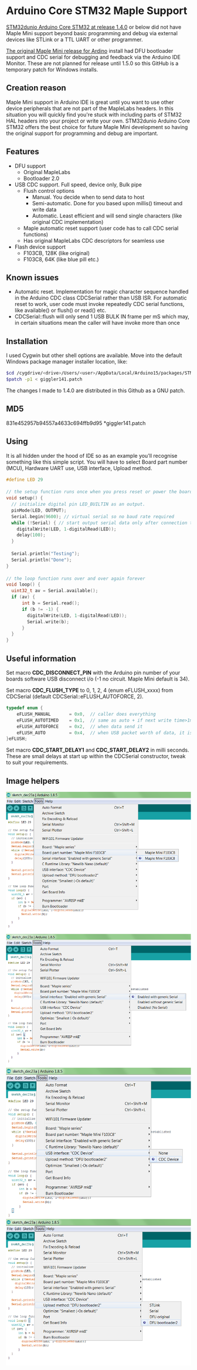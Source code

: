 # Arduino Core STM32 Maple Support
[STM32dunio Arduino Core STM32 at release 1.4.0](https://github.com/stm32duino/Arduino_Core_STM32/tree/1.4.0) or below did not have Maple Mini support beyond basic programming and debug via external devices like STLink or a TTL UART or other programmer.

[The original Maple Mini release for Ardino](https://wiki.stm32duino.com/index.php?title=Maple_Mini) install had DFU bootloader support and CDC serial for debugging and feedback via the Arduino IDE Monitor.  These are not planned for release until 1.5.0 so this GitHub is a temporary patch for Windows installs.

## Creation reason
Maple Mini support in Arduino IDE is great until you want to use other device peripherals that are not part of the MapleLabs headers.  In this situation you will quickly find you're stuck with including parts of STM32 HAL headers into your project or write your own.  STM32dunio Arduino Core STM32 offers the best choice for future Maple Mini development so having the original support for programming and debug are important.

## Features
* DFU support
     * Original MapleLabs
     * Bootloader 2.0
* USB CDC support.  Full speed, device only, Bulk pipe
     * Flush control options
          * Manual.  You decide when to send data to host
          * Semi-automatic.  Done for you based upon millis() timeout and write data
          * Automatic.  Least efficient and will send single characters (like original CDC implementation)
     * Maple automatic reset support (user code has to call CDC serial functions)
     * Has original MapleLabs CDC descriptors for seamless use
* Flash device support
     * F103CB, 128K (like original)
     * F103C8, 64K (like blue pill etc.)

## Known issues
* Automatic reset.  Implementation for magic character sequence handled in the Arduino CDC class CDCSerial rather than USB ISR.  For automatic reset to work, user code must invoke repeatedly CDC serial functions, like available() or flush() or read() etc.
* CDCSerial::flush will only send 1 USB BULK IN frame per mS which may, in certain situations mean the caller will have invoke more than once

## Installation
I used Cygwin but other shell options are available.  Move into the default Windows package manager installer location, like:

```bash
$cd /cygdrive/<drive>/Users/<user>/AppData/Local/Arduino15/packages/STM32/hardware/stm32/
$patch -p1 < giggler141.patch
```

The changes I made to 1.4.0 are distributed in this Github as a GNU patch.


## MD5
831e452957b94557a4633c694ffb9d95 *giggler141.patch


## Using
It is all hidden under the hood of IDE so as an example you'll recognise something like this simple script.  You will have to select Board part number (MCU), Hardware UART use, USB interface, Upload method.

```c
#define LED 29

// the setup function runs once when you press reset or power the board
void setup() {
  // initialize digital pin LED_BUILTIN as an output.
  pinMode(LED, OUTPUT);
  Serial.begin(9600); // virtual serial so no baud rate required
  while (!Serial) { // start output serial data only after connection to PC is established
    digitalWrite(LED, 1-digitalRead(LED));
    delay(100);
  }

  Serial.println("Testing");
  Serial.println("Done");
}

// the loop function runs over and over again forever
void loop() {
  uint32_t av = Serial.available();
  if (av) {
      int b = Serial.read();
      if (b != -1) {
        digitalWrite(LED, 1-digitalRead(LED));
        Serial.write(b);
      }
  }
}
```

## Useful information
Set macro **CDC_DISCONNECT_PIN** with the Arduino pin number of your boards software USB disconnect i/o (-1 no circuit.  Maple Mini default is 34).

Set macro **CDC_FLUSH_TYPE** to 0, 1, 2, 4 (enum eFLUSH_xxxx) from CDCSerial (default CDCSerial::eFLUSH_AUTOFORCE, 2).

```c
typedef enum {
	eFLUSH_MANUAL		= 0x0,	// caller does everything
	eFLUSH_AUTOTIMED	= 0x1,	// same as auto + if next write time>1mS then flush after write.  also flush on reads
	eFLUSH_AUTOFORCE	= 0x2,	// when data send it
	eFLUSH_AUTO			= 0x4,	// when USB packet worth of data, it is sent
}eFLUSH;
```

Set macro **CDC_START_DELAY1** and **CDC_START_DELAY2** in milli seconds.  These are small delays at start up within the CDCSerial constructor, tweak to suit your requirements.


## Image helpers
![MCU selection for flash size](/support/mcu.png "MCU selection for flash size")
![Hardware serial](/support/hwserial.png "Hardware serial selection")
![CDC use](/support/cdc.png "CDC Serial use")
![Bootloader](/support/bootloader.png "Bootloader choices")
